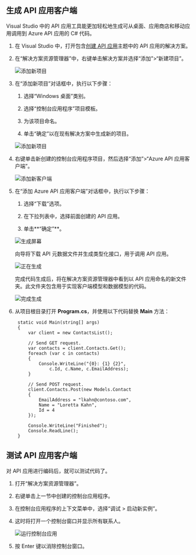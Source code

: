 ## 生成 API 应用客户端 

Visual Studio 中的 API 应用工具能更加轻松地生成可从桌面、应用商店和移动应用调用到 Azure API 应用的 C# 代码。

1. 在 Visual Studio 中，打开包含[创建 API 应用](../articles/app-service-api/app-service-api-dotnet-get-started.md)主题中的 API 应用的解决方案。

2. 在“解决方案资源管理器”中，右键单击解决方案并选择“添加”>“新建项目”。

    ![添加新项目](./media/app-service-dotnet-debug-api-app-gen-api-client/01-add-new-project-v3.png)

3. 在“添加新项目”对话框中，执行以下步骤：

    1. 选择“Windows 桌面”类别。
    
    2. 选择“控制台应用程序”项目模板。
    
    3. 为该项目命名。
    
    4. 单击“确定”以在现有解决方案中生成新的项目。
    
    ![添加新项目](./media/app-service-dotnet-debug-api-app-gen-api-client/02-contact-list-console-project-v3.png)

4. 右键单击新创建的控制台应用程序项目，然后选择“添加”>“Azure API 应用客户端”。

    ![添加新客户端](./media/app-service-dotnet-debug-api-app-gen-api-client/03-add-azure-api-client-v3.png)
    
5. 在“添加 Azure API 应用客户端”对话框中，执行以下步骤：

    1. 选择“下载”选项。
    
    2. 在下拉列表中，选择前面创建的 API 应用。
    
    3. 单击**“确定”**。

    ![生成屏幕](./media/app-service-dotnet-debug-api-app-gen-api-client/04-select-the-api-v3.png)

    向导将下载 API 元数据文件并生成类型化接口，用于调用 API 应用。

    ![正在生成](./media/app-service-dotnet-debug-api-app-gen-api-client/05-metadata-downloading-v3.png)

    完成代码生成后，将在解决方案资源管理器中看到以 API 应用命名的新文件夹。此文件夹包含用于实现客户端模型和数据模型的代码。

    ![完成生成](./media/app-service-dotnet-debug-api-app-gen-api-client/06-code-gen-output-v3.png)

6. 从项目根目录打开 **Program.cs**，并使用以下代码替换 **Main** 方法：

        static void Main(string[] args)
        {
            var client = new ContactsList();
    
            // Send GET request.
            var contacts = client.Contacts.Get();
            foreach (var c in contacts)
            {
                Console.WriteLine("{0}: {1} {2}",
                    c.Id, c.Name, c.EmailAddress);
            }
    
            // Send POST request.
            client.Contacts.Post(new Models.Contact
            {
                EmailAddress = "lkahn@contoso.com",
                Name = "Loretta Kahn",
                Id = 4
            });
    
            Console.WriteLine("Finished");
            Console.ReadLine();
        }

## 测试 API 应用客户端

对 API 应用进行编码后，就可以测试代码了。

1. 打开“解决方案资源管理器”。

2. 右键单击上一节中创建的控制台应用程序。

3. 在控制台应用程序的上下文菜单中，选择“调试 > 启动新实例”。

4. 这时将打开一个控制台窗口并显示所有联系人。

    ![运行控制台应用](./media/app-service-dotnet-debug-api-app-gen-api-client/running-console-app.png)

5. 按 Enter 键以消除控制台窗口。

<!---HONumber=Mooncake_0919_2016-->